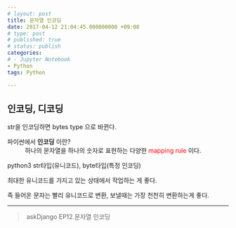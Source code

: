 ```yaml
---
# layout: post
title: 문자열 인코딩
date: 2017-04-12 21:04:45.000000000 +09:00
# type: post
# published: true
# status: publish
categories:
# - Jupyter Notebook
- Python
tags: Python

---
```

## 인코딩, 디코딩
<p>str을 인코딩하면 bytes type 으로 바뀐다.</p>
<dl>
<dt>파이썬에서 <strong>인코딩</strong> 이란?</dt>
<dd>
하나의 문자열을 하나의 숫자로 표현하는 다양한 <font color="red">mapping rule</font> 이다.
</dd>
</dl>
<p>python3 str타입(유니코드), byte타입(특정 인코딩)</p>
<p>최대한 유니코드를 가지고 있는 상태에서 작업하는 게 좋다.</p>
<p>즉 들어온 문자는 빨리 유니코드로 변환, 보낼때는 가장 천천히 변환하는게 좋다.</p>
<hr />
<blockquote><p>
   askDjango EP12.문자열 인코딩
</p></blockquote>
